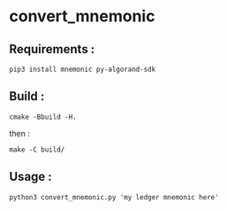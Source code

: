 # convert_mnemonic


## Requirements :

`pip3 install mnemonic py-algorand-sdk`

## Build :

`cmake -Bbuild -H.`

then :

`make -C build/`

## Usage :

`python3 convert_mnemonic.py 'my ledger mnemonic here'`
